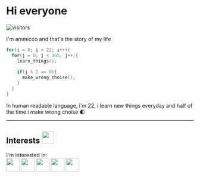 <div><h1>Hi everyone</h1></div>

![visitors](https://visitor-badge.glitch.me/badge?page_id=ammicco1.ammicco1)

I'm ammicco and that's the story of my life

```c
for(i = 0; i < 22; i++){
  for(j = 0; j < 365; j++;{
    learn_things();
    
    if(j % 2 == 0){
      make_wrong_choise();
    }
  }
} 
```

In human readable language, i'm 22, i learn new things everyday and half of the time i make wrong choise &#127763;

---

<h2>Interests <img src = "https://media2.giphy.com/media/QssGEmpkyEOhBCb7e1/giphy.gif?cid=ecf05e47a0n3gi1bfqntqmob8g9aid1oyj2wr3ds3mg700bl&rid=giphy.gif" width = 32px> </h2>
I'm interested in: <br>
<span><img width ='36px' src ='https://raw.githubusercontent.com/rahulbanerjee26/githubAboutMeGenerator/main/icons/c.svg'></span>
<span><img width ='36px' src ='https://raw.githubusercontent.com/rahulbanerjee26/githubAboutMeGenerator/main/icons/linux.svg'></span>
<span><img width ='36px' src ='https://raw.githubusercontent.com/rahulbanerjee26/githubAboutMeGenerator/main/icons/java.svg'></span>
<span><img width ='36px' src ='https://raw.githubusercontent.com/rahulbanerjee26/githubAboutMeGenerator/main/icons/nodejs.svg'></span>
<span><img width ='36px' src ='https://raw.githubusercontent.com/rahulbanerjee26/githubAboutMeGenerator/main/icons/javascript.svg'></span>


